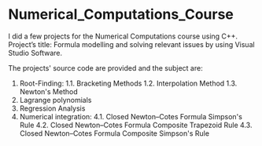 # Numerical_Computations_Course
I did a few projects for the Numerical Computations course using C++. Project’s title: Formula modelling and solving relevant issues by using Visual Studio Software.

The projects' source code are provided and the subject are:
  1. Root-Finding:
    1.1. Bracketing Methods
    1.2. Interpolation Method
    1.3. Newton's Method
  2. Lagrange polynomials
  3. Regression Analysis
  4. Numerical integration:
    4.1. Closed Newton–Cotes Formula Simpson's Rule
    4.2. Closed Newton–Cotes Formula Composite Trapezoid Rule
    4.3. Closed Newton–Cotes Formula Composite Simpson's Rule
